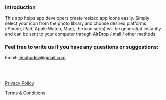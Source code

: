 ### Introduction

This app helps app developers create resized app icons easily. Simply select your icon from the photo library and choose desired platforms (iPhone, iPad, Apple Watch, Mac), the icon set(s) will be generated instantly and can be sent to your computer through AirDrop / mail / other methods.

### Feel free to write us if you have any questions or suggestions:

Email: lenahudev@gmail.com
<br>
<br>
<br>
<br>

[Privacy Policy](https://lenameow.github.io/AppIconGenerator/Privacy)

[Terms & Conditions](https://lenameow.github.io/AppIconGenerator/TermsAndConditions)
